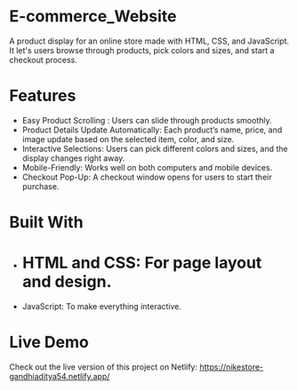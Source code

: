 # E-commerce_Website

A product display for an online store made with HTML, CSS, and JavaScript. It let's users browse through products, pick colors and sizes, and start a checkout process.

# Features

* Easy Product Scrolling : Users can slide through products smoothly.
* Product Details Update Automatically: Each product’s name, price, and image update based on the selected item, color, and size.
* Interactive Selections: Users can pick different colors and sizes, and the display changes right away.
* Mobile-Friendly: Works well on both computers and mobile devices.
* Checkout Pop-Up: A checkout window opens for users to start their purchase.

# Built With

* # HTML and CSS: For page layout and design.
* JavaScript: To make everything interactive.

# Live Demo
Check out the live version of this project on Netlify: https://nikestore-gandhiaditya54.netlify.app/
